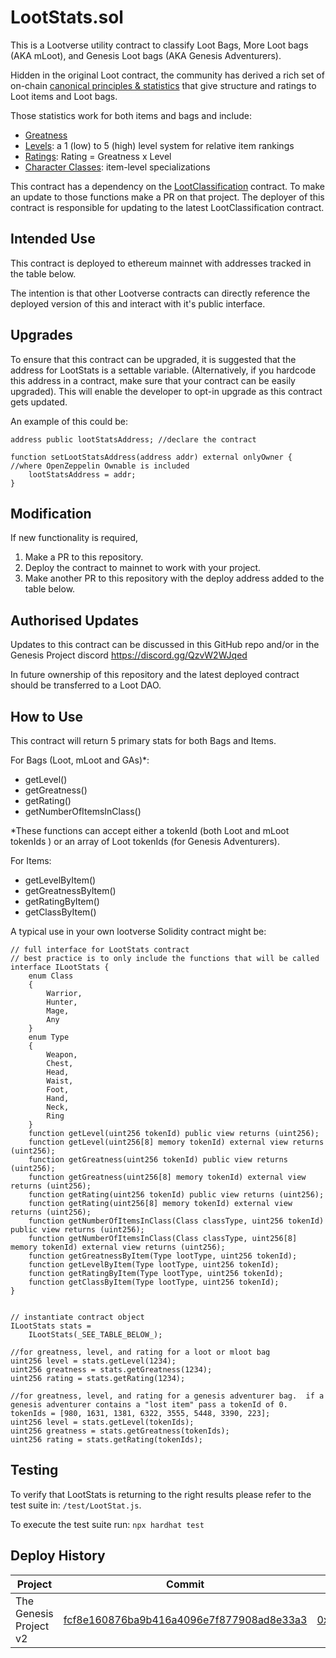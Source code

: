 # LootStats.sol

This is a Lootverse utility contract to classify Loot Bags, More Loot bags (AKA mLoot), and Genesis Loot bags (AKA Genesis Adventurers).

Hidden in the original Loot contract, the community has derived a rich set of on-chain [canonical principles & statistics](https://docs.loot.foundation/canonical-principles/loot/loot-classification-and-ratings-system) that give structure and ratings to Loot items and Loot bags.

Those statistics work for both items and bags and include: 
* [Greatness](https://docs.loot.foundation/canonical-principles/loot/loot-classification-and-ratings-system/greatness) 
* [Levels](https://docs.loot.foundation/canonical-principles/loot/loot-classification-and-ratings-system/item-levels): a 1 (low) to 5 (high) level system for relative item rankings
* [Ratings](https://docs.loot.foundation/canonical-principles/loot/loot-classification-and-ratings-system): Rating = Greatness x Level
* [Character Classes](https://docs.loot.foundation/canonical-principles/loot/loot-classification-and-ratings-system/character-classes-specialties): item-level specializations

This contract has a dependency on the [LootClassification](https://github.com/playmint/loot-classification) contract. To make an update to those functions make a PR on that project. The deployer of this contract is responsible for updating to the latest LootClassification contract.


## Intended Use

This contract is deployed to ethereum mainnet with addresses tracked in the table below.

The intention is that other Lootverse contracts can directly reference the deployed version of this and interact with it's public interface.

## Upgrades

To ensure that this contract can be upgraded, it is suggested that the address for LootStats is a settable variable.  (Alternatively, if you hardcode this address in a contract, make sure that your contract can be easily upgraded).  This will enable the developer to opt-in upgrade as this contract gets updated.

An example of this could be:
```
address public lootStatsAddress; //declare the contract

function setLootStatsAddress(address addr) external onlyOwner { //where OpenZeppelin Ownable is included
    lootStatsAddress = addr;
}

```

## Modification

If new functionality is required,

1. Make a PR to this repository.
2. Deploy the contract to mainnet to work with your project.
3. Make another PR to this repository with the deploy address added to the table below.


## Authorised Updates

Updates to this contract can be discussed in this GitHub repo and/or in the Genesis Project discord https://discord.gg/QzvW2WJqed

In future ownership of this repository and the latest deployed contract should be transferred to a Loot DAO.


## How to Use

This contract will return 5 primary stats for both Bags and Items.

For Bags (Loot, mLoot and GAs)*:
- getLevel()
- getGreatness()
- getRating()
- getNumberOfItemsInClass()

*These functions can accept either a tokenId (both Loot and mLoot tokenIds ) or an array of Loot tokenIds (for Genesis Adventurers).

For Items:
- getLevelByItem()
- getGreatnessByItem()
- getRatingByItem()
- getClassByItem()

A typical use in your own lootverse Solidity contract might be:
```
// full interface for LootStats contract
// best practice is to only include the functions that will be called
interface ILootStats {
    enum Class
    {
        Warrior,
        Hunter,
        Mage,
        Any
    }
    enum Type
    {
        Weapon,
        Chest,
        Head,
        Waist,
        Foot,
        Hand,
        Neck,
        Ring
    }
    function getLevel(uint256 tokenId) public view returns (uint256);
    function getLevel(uint256[8] memory tokenId) external view returns (uint256);
    function getGreatness(uint256 tokenId) public view returns (uint256);
    function getGreatness(uint256[8] memory tokenId) external view returns (uint256);
    function getRating(uint256 tokenId) public view returns (uint256);
    function getRating(uint256[8] memory tokenId) external view returns (uint256);
    function getNumberOfItemsInClass(Class classType, uint256 tokenId) public view returns (uint256);
    function getNumberOfItemsInClass(Class classType, uint256[8] memory tokenId) external view returns (uint256);
    function getGreatnessByItem(Type lootType, uint256 tokenId);
    function getLevelByItem(Type lootType, uint256 tokenId);
    function getRatingByItem(Type lootType, uint256 tokenId);
    function getClassByItem(Type lootType, uint256 tokenId);
}


// instantiate contract object
ILootStats stats = 
    ILootStats(_SEE_TABLE_BELOW_);

//for greatness, level, and rating for a loot or mloot bag
uint256 level = stats.getLevel(1234);
uint256 greatness = stats.getGreatness(1234);
uint256 rating = stats.getRating(1234);

//for greatness, level, and rating for a genesis adventurer bag.  if a genesis adventurer contains a "lost item" pass a tokenId of 0.
tokenIds = [980, 1631, 1381, 6322, 3555, 5448, 3390, 223];
uint256 level = stats.getLevel(tokenIds);
uint256 greatness = stats.getGreatness(tokenIds);
uint256 rating = stats.getRating(tokenIds);
```

## Testing

To verify that LootStats is returning to the right results please refer to the test suite in:
`/test/LootStat.js`. 

To execute the test suite run:
`npx hardhat test`

## Deploy History

| Project | Commit | Deployed address link |
|---------|---------------------|-----------------------|
| The Genesis Project v2  | [fcf8e160876ba9b416a4096e7f877908ad8e33a3](https://github.com/genesisproject4loot/loot-stats/tree/fcf8e160876ba9b416a4096e7f877908ad8e33a3)| [0x886944F49fa10448C573AbF3D5f85f4bd81a7730](https://etherscan.io/address/0x886944F49fa10448C573AbF3D5f85f4bd81a7730) |
